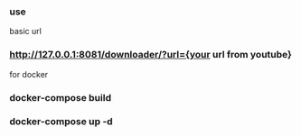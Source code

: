 
### use
basic url
### http://127.0.0.1:8081/downloader/?url={your url from youtube}
for docker 
### docker-compose build
### docker-compose up -d

